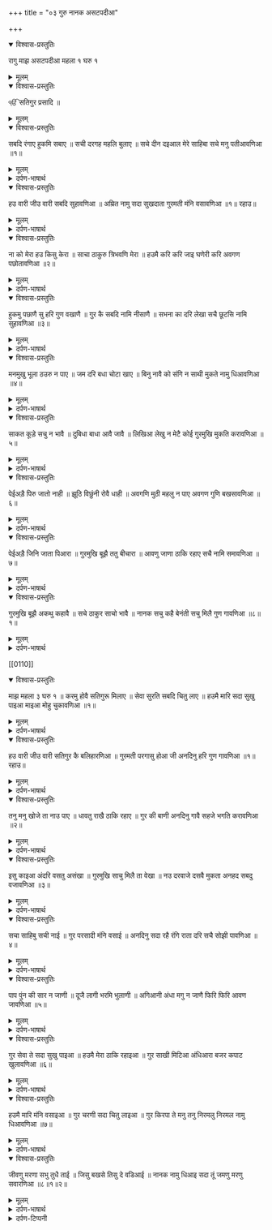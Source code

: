 +++
title = "०३ गुरु नानक असटपदीआ"

+++

<details open><summary>विश्वास-प्रस्तुतिः</summary>

रागु माझ असटपदीआ महला १ घरु १
</details>

<details><summary>मूलम्</summary>

रागु माझ असटपदीआ महला १ घरु १
</details>

<details open><summary>विश्वास-प्रस्तुतिः</summary>

ੴ सतिगुर प्रसादि ॥
</details>

<details><summary>मूलम्</summary>

ੴ सतिगुर प्रसादि ॥
</details>

<details open><summary>विश्वास-प्रस्तुतिः</summary>

सबदि रंगाए हुकमि सबाए ॥ सची दरगह महलि बुलाए ॥ सचे दीन दइआल मेरे साहिबा सचे मनु पतीआवणिआ ॥१॥
</details>

<details><summary>मूलम्</summary>

सबदि रंगाए हुकमि सबाए ॥ सची दरगह महलि बुलाए ॥ सचे दीन दइआल मेरे साहिबा सचे मनु पतीआवणिआ ॥१॥
</details>

<details><summary>दर्पण-भाषार्थ</summary>

पद्अर्थ: सबदि = गुरु के शब्द द्वारा। रंगाए = (जिन्होंने अपने मन नाम-रंग में) रंगा लिए। सबाए = वह सारे। महलि = (परमात्मा की) हजूरी में। सचे = हे सदा स्थिर! सचे = सचि, सदा स्थिर प्रभु में। पतीआवणिआ = जिन्होंनें मना लिया।1।  
अर्थ: हे सदा चिर रहने वाले! हे दीनों पे दया करने वाले मेरे मालिक! जिन्होंने अपने मन को तेरे सदा स्थिर नाम में राजी कर लिया है, जो तेरे हुक्म में चलते हैं, वे सारे तेरी सदा स्थिर दरगाह में तेरे महल में बुला लिए जाते हैं।1।
</details>

<details open><summary>विश्वास-प्रस्तुतिः</summary>

हउ वारी जीउ वारी सबदि सुहावणिआ ॥ अम्रित नामु सदा सुखदाता गुरमती मंनि वसावणिआ ॥१॥ रहाउ॥
</details>

<details><summary>मूलम्</summary>

हउ वारी जीउ वारी सबदि सुहावणिआ ॥ अम्रित नामु सदा सुखदाता गुरमती मंनि वसावणिआ ॥१॥ रहाउ॥
</details>

<details><summary>दर्पण-भाषार्थ</summary>

पद्अर्थ: हउ = मैं। वारी = कुर्बान। मंनि = मनि, मन में।1। रहाउ।  
अर्थ: जिन्होंने गुरु के शब्द के द्वारा अपने जीवन को सुहाना बना लिया है, जिन्होंने आत्मिक जीवन देने वाला नाम, सदा सुख देने वाला प्रभु नाम गुरु की मति ले के अपने मन में बसा लिया है, मैं उनके कुर्बान हूँ, सदके हूँ।1। रहाउ।
</details>

<details open><summary>विश्वास-प्रस्तुतिः</summary>

ना को मेरा हउ किसु केरा ॥ साचा ठाकुरु त्रिभवणि मेरा ॥ हउमै करि करि जाइ घणेरी करि अवगण पछोतावणिआ ॥२॥
</details>

<details><summary>मूलम्</summary>

ना को मेरा हउ किसु केरा ॥ साचा ठाकुरु त्रिभवणि मेरा ॥ हउमै करि करि जाइ घणेरी करि अवगण पछोतावणिआ ॥२॥
</details>

<details><summary>दर्पण-भाषार्थ</summary>

पद्अर्थ: किसु केरा = किस का? ठाकुरु = पालने वाला प्रभु। त्रिभवणि = तीनों भवनों में व्यापक। घणेरी = बहुत लोकाई।2।  
अर्थ: (दुनिया में) कोई भी मेरा सदा का साथी नहीं है। मैं भी किसी का सदा के लिए साथी नहीं हूँ। मेरा सदा वास्ते पालने वाला सिर्फ वही (प्रभु) है, जो तीनों भवनों में व्यापक है। ‘मैं बड़ा हूँ, मैं बड़ा हूँ’-ये मान कर करके बेअंत दुनिया (जगत से) चलती जा रही है। (अभिमान में मतवाली हुई दुनिया) पाप कमा कमा के पछताती भी है।2।
</details>

<details open><summary>विश्वास-प्रस्तुतिः</summary>

हुकमु पछाणै सु हरि गुण वखाणै ॥ गुर कै सबदि नामि नीसाणै ॥ सभना का दरि लेखा सचै छूटसि नामि सुहावणिआ ॥३॥
</details>

<details><summary>मूलम्</summary>

हुकमु पछाणै सु हरि गुण वखाणै ॥ गुर कै सबदि नामि नीसाणै ॥ सभना का दरि लेखा सचै छूटसि नामि सुहावणिआ ॥३॥
</details>

<details><summary>दर्पण-भाषार्थ</summary>

पद्अर्थ: वखाणै = कहता है। सबदि = शब्द के द्वारा। नामि = नाम में (जुड़ के)। नीसाणै = निशान से, राहदारी ले के (जाता है)। दरि = दर पे। सचै दरि = परमात्मा के दर पे। छूटसि = लेखे से आजाद होता है।3।  
अर्थ: जे मनुष्य परमात्मा की रजा को समझता है, (वह अभिमान नहीं करता) वह परमात्मा की महिमा करता है। गुरु के शब्द के द्वारा वह प्रभु के नाम में (टिक के, नाम की) राहदारी समेत (यहाँ से जाता है)। सदा स्थिर प्रभु के दर पे सब जीवों के कर्मों का लेखा होता है। इस लेखे से वही सुर्ख-रू होता है जो नाम से अपने जीवन को सुहाना बना लेता है।3।
</details>

<details open><summary>विश्वास-प्रस्तुतिः</summary>

मनमुखु भूला ठउरु न पाए ॥ जम दरि बधा चोटा खाए ॥ बिनु नावै को संगि न साथी मुकते नामु धिआवणिआ ॥४॥
</details>

<details><summary>मूलम्</summary>

मनमुखु भूला ठउरु न पाए ॥ जम दरि बधा चोटा खाए ॥ बिनु नावै को संगि न साथी मुकते नामु धिआवणिआ ॥४॥
</details>

<details><summary>दर्पण-भाषार्थ</summary>

पद्अर्थ: मुकते = जम की चोटों से बचे हुए।4।  
अर्थ: प्रभु नाम से टूटे हुए मन का मुरीद मनुष्य (कर्मों से बचने के लिए) कोई जगह नहीं ढूँढ सकता। (अपने किए अवगुणों का) बंधा हुआ यमराज के दर पे मार खाता है। (आत्मिक दुख-कष्ट की चोटों से बचाने कि लिए) प्रभु के नाम के बिना और कोई संगी साथी नहीं हो सकता। जम की इन चोटों से वही बचते हैं, जो प्रभु का नाम स्मरण करते हैं।4।
</details>

<details open><summary>विश्वास-प्रस्तुतिः</summary>

साकत कूड़े सचु न भावै ॥ दुबिधा बाधा आवै जावै ॥ लिखिआ लेखु न मेटै कोई गुरमुखि मुकति करावणिआ ॥५॥
</details>

<details><summary>मूलम्</summary>

साकत कूड़े सचु न भावै ॥ दुबिधा बाधा आवै जावै ॥ लिखिआ लेखु न मेटै कोई गुरमुखि मुकति करावणिआ ॥५॥
</details>

<details><summary>दर्पण-भाषार्थ</summary>

पद्अर्थ: साकत कूड़े = झूठे मोह में फंसे हुए और प्रभु से विछुड़े हुए को। दुबिधा = मेर तेर, दु-चिक्तापन।5।  
अर्थ: झूठे मोह में फंसे साकत को सदा स्थिर प्रभु (का नाम) अच्छा नही लगता। (उसे मोह वाली मेर-तेर पसंद है) उस मेर-तेर में फंसा हुआ जनम मरन के चक्कर में पड़ता है। (दुबिधा वाले किए कर्मों के अनुसार, माथे पर दुबिधा के संस्कारों का) लिखा लेख कोई मिटा नहीं सकता। (इस लेख से) वही खलासी पाता है, जो गुरु की शरण पड़ता है।5।
</details>

<details open><summary>विश्वास-प्रस्तुतिः</summary>

पेईअड़ै पिरु जातो नाही ॥ झूठि विछुंनी रोवै धाही ॥ अवगणि मुठी महलु न पाए अवगण गुणि बखसावणिआ ॥६॥
</details>

<details><summary>मूलम्</summary>

पेईअड़ै पिरु जातो नाही ॥ झूठि विछुंनी रोवै धाही ॥ अवगणि मुठी महलु न पाए अवगण गुणि बखसावणिआ ॥६॥
</details>

<details><summary>दर्पण-भाषार्थ</summary>

पद्अर्थ: पेईअड़ै = पेक घर में, इस लोक में। झूठि = झूठे मोह में (फंसे रहने करके)। धाही = धाहें मार मार के। अवगणि मुठी = जिसे विकारों ने लूट लिया। गुणि = गुणों से।6।  
अर्थ: जिस जीव-स्त्री ने पेके घर (इस लोक) में प्रभु पति के साथ सांझ नहीं डाली, झूठे मोह के कारण प्रभु चरणों से विछुड़ी हुई वह (आखिर) धाड़ें मार मार के रोती है। जिस (के आत्मिक जीवन) को पाप (-स्वभाव) ने लूट लिया, उसे परमात्मा का महल नहीं मिलता। इन अवगुणों को गुणों का मालिक प्रभु (स्वयं ही) बख्शता है।6।
</details>

<details open><summary>विश्वास-प्रस्तुतिः</summary>

पेईअड़ै जिनि जाता पिआरा ॥ गुरमुखि बूझै ततु बीचारा ॥ आवणु जाणा ठाकि रहाए सचै नामि समावणिआ ॥७॥
</details>

<details><summary>मूलम्</summary>

पेईअड़ै जिनि जाता पिआरा ॥ गुरमुखि बूझै ततु बीचारा ॥ आवणु जाणा ठाकि रहाए सचै नामि समावणिआ ॥७॥
</details>

<details><summary>दर्पण-भाषार्थ</summary>

पद्अर्थ: जिनि = जिस (जीव-स्त्री) ने। गुरमुखि = गुरु की शरण पड़ के। ठाकि रहाए = रोके रखता है।7।  
अर्थ: जिस जीव-स्त्री ने पेके घर (इस लोक) में प्यारे प्रभु के साथ सांझ पा ली, वह गुरु की शरण पड़ कर (जगत के) मूल प्रभु (के गुणों) को समझती व विचारती है। जो सदा स्थिर प्रभु के नाम में टिके रहते हैं, गुरु उनका जनम मरन का चक्कर समाप्त कर देता है।7।
</details>

<details open><summary>विश्वास-प्रस्तुतिः</summary>

गुरमुखि बूझै अकथु कहावै ॥ सचे ठाकुर साचो भावै ॥ नानक सचु कहै बेनंती सचु मिलै गुण गावणिआ ॥८॥१॥
</details>

<details><summary>मूलम्</summary>

गुरमुखि बूझै अकथु कहावै ॥ सचे ठाकुर साचो भावै ॥ नानक सचु कहै बेनंती सचु मिलै गुण गावणिआ ॥८॥१॥
</details>

<details><summary>दर्पण-भाषार्थ</summary>

पद्अर्थ: अकथु = जिस के गुण बयान ना हो सकें।8।  
अर्थ: गुरु की शरण पड़ने से मनुष्य बेअंत गुणों वाले प्रभु (के गुणों) को समझता है। (औरों) को महिमा के वास्ते प्रेरता है। सदा स्थिर ठाकुर को (महिमा का) सदा स्थिर कर्म ही अच्छा लगता है। हे नानक! (गुरु की शरण पड़ने वाला मनुष्य) सदा स्थिर प्रभु का नाम स्मरण करता रहता है, (सदा स्थिर प्रभु के दर पे) आरजूऐं (करता रहता है)। प्रभु की महिमा करने वालों को सदा स्थिर प्रभु मिल जाता है।8।1।
</details>

[[0110]]
<details open><summary>विश्वास-प्रस्तुतिः</summary>

माझ महला ३ घरु १ ॥ करमु होवै सतिगुरू मिलाए ॥ सेवा सुरति सबदि चितु लाए ॥ हउमै मारि सदा सुखु पाइआ माइआ मोहु चुकावणिआ ॥१॥
</details>

<details><summary>मूलम्</summary>

माझ महला ३ घरु १ ॥ करमु होवै सतिगुरू मिलाए ॥ सेवा सुरति सबदि चितु लाए ॥ हउमै मारि सदा सुखु पाइआ माइआ मोहु चुकावणिआ ॥१॥
</details>

<details><summary>दर्पण-भाषार्थ</summary>

पद्अर्थ: करमु = बख्शिश। सबदि = गुरु के शब्द में। लाए = जोड़ता है। मारि = मार के। सुखु = आत्मिक आनंद। चुकावणिआ = समाप्त कर दिया।1।  
अर्थ: जिस मनुष्य पर प्रभु की बख्शिश हो, उसे प्रभु गुरु से मिलाता है (गुरु की मेहर से वह मनुष्य) सेवा में ध्यान टिकाता है, गुरु के शब्द में चिक्त जोड़ता है। (इस तरह) वह (अपने अंदर से) अहंकार को मार के माया का मोह दूर करता है, और सदैव आत्मिक आनंद प्राप्त करता है।1।
</details>

<details open><summary>विश्वास-प्रस्तुतिः</summary>

हउ वारी जीउ वारी सतिगुर कै बलिहारणिआ ॥ गुरमती परगासु होआ जी अनदिनु हरि गुण गावणिआ ॥१॥ रहाउ॥
</details>

<details><summary>मूलम्</summary>

हउ वारी जीउ वारी सतिगुर कै बलिहारणिआ ॥ गुरमती परगासु होआ जी अनदिनु हरि गुण गावणिआ ॥१॥ रहाउ॥
</details>

<details><summary>दर्पण-भाषार्थ</summary>

पद्अर्थ: हउ = मैं। वारी = सदके। बलिहारणिआ = कुर्बान। परगासु = आत्मिक जीवन देने वाली रौशनी। अनदिनु = हर रोज।1। रहाउ।  
अर्थ: मैं सदैव गुरु से सदके हूँ कुर्बान हूँ। गुरु की मति ले के ही मनुष्य के अंदर (सही जीवन के वास्ते) आत्मिक प्रकाश होता है, और मनुष्य हर रोज (हर वक्त) परमात्मा की महिमा करता रहता है।1। रहाउ।
</details>

<details open><summary>विश्वास-प्रस्तुतिः</summary>

तनु मनु खोजे ता नाउ पाए ॥ धावतु राखै ठाकि रहाए ॥ गुर की बाणी अनदिनु गावै सहजे भगति करावणिआ ॥२॥
</details>

<details><summary>मूलम्</summary>

तनु मनु खोजे ता नाउ पाए ॥ धावतु राखै ठाकि रहाए ॥ गुर की बाणी अनदिनु गावै सहजे भगति करावणिआ ॥२॥
</details>

<details><summary>दर्पण-भाषार्थ</summary>

पद्अर्थ: ता = तब। धावतु = माया की ओर दौड़ता मन। राखै = काबू करे। ठाकि = रोक के। रहाए = रखे। सहजे = सहज, आत्मिक अडोलता में।2।  
अर्थ: जब मनुष्य अपने मन को खोजता रहे अपने शरीर को खोजता रहे (अर्थात, जो मनुष्य ये ध्यान रखे कि कहीं मन और ज्ञानेंद्रियां विकारों की तरफ तो नहीं पलट चलीं), तब परमात्मा का नाम प्राप्त कर लेता है। (और इस तरह विकारों की ओर) दौड़ते मन को काबू कर लेता है, रोक के (प्रभु चरणों में) जोड़े रखता है। जो मनुष्य हर वक्त गुरु की वाणी गाता रहता है, आत्मिक अडोलता में टिक के परमात्मा की भक्ति करता रहता है।2।
</details>

<details open><summary>विश्वास-प्रस्तुतिः</summary>

इसु काइआ अंदरि वसतु असंखा ॥ गुरमुखि साचु मिलै ता वेखा ॥ नउ दरवाजे दसवै मुकता अनहद सबदु वजावणिआ ॥३॥
</details>

<details><summary>मूलम्</summary>

इसु काइआ अंदरि वसतु असंखा ॥ गुरमुखि साचु मिलै ता वेखा ॥ नउ दरवाजे दसवै मुकता अनहद सबदु वजावणिआ ॥३॥
</details>

<details><summary>दर्पण-भाषार्थ</summary>

पद्अर्थ: काइआ = शरीर। असंखा = बेअंत गुणों वाला प्रभु। गुरमुखि = गुरु की शरण पड़ के। साचु = सदा स्थिर रहने वाला प्रभु। नउ दरवाजे = नौ द्वार (दो आँखें, दो कान, दो नासें, मुँह, गुदा, लिंग)। दसवै = दसवें द्वार से, दिमाग से विचार करके। मुकता = माया के मोह से आजाद। अनहद = (अनाहत, बिना आवाज के), एक रस, लगातार।3।  
अर्थ: बेअंत गुणों के मालिक प्रभु मनुष्य के इस शरीर के अंदर ही बसता है। गुरु के सन्मुख रह के जब मनुष्य को सदा स्थिर प्रभु का नाम प्राप्त होता है तो (अपने अंदर बसते प्रभु के) दर्शन करता है। तब मनुष्य नौ कपाटों की वासनाओं से ऊँचा हो के दसवें द्वार में (भाव, विचार मण्डल में) पहुँच के (विकारों से) मुक्त हो जाता है और (अपने अंदर) एक रस महिमा की वाणी का अभ्यास करता है।3।
</details>

<details open><summary>विश्वास-प्रस्तुतिः</summary>

सचा साहिबु सची नाई ॥ गुर परसादी मंनि वसाई ॥ अनदिनु सदा रहै रंगि राता दरि सचै सोझी पावणिआ ॥४॥
</details>

<details><summary>मूलम्</summary>

सचा साहिबु सची नाई ॥ गुर परसादी मंनि वसाई ॥ अनदिनु सदा रहै रंगि राता दरि सचै सोझी पावणिआ ॥४॥
</details>

<details><summary>दर्पण-भाषार्थ</summary>

पद्अर्थ: सचा = सदा स्थिर रहने वाला। साहिबु = मालिक। नाई = (स्ना = अरबी शब्द) बड़ाई, नामवर। मंनि = मनि, मन में। रंगि = प्रेम में। राता = मस्त। दरि सचै = सदा स्थि प्रभु के दर पे, प्रभु की हजूरी में। सोझी = आत्मिक जीवन की समझ।4।  
अर्थ: मालिक प्रभु सदा कायम रहने वाला है। उसका बड़प्पन भी सदा कायम रहने वाला है। (हे भाई!) गुरु की कृपा से (उसे अपने) मन में टिका के रख। (जो मनुष्य प्रभु की महिमा मन में बसाता है) वह हर समय सदा प्रभु के प्रेम में मस्त रहता है। (इस तरह) सदा स्थिर प्रभु की हजूरी में पहुँचा हुआ वह मनुष्य (सही जीवन की) समझ प्राप्त करता है।4।
</details>

<details open><summary>विश्वास-प्रस्तुतिः</summary>

पाप पुंन की सार न जाणी ॥ दूजै लागी भरमि भुलाणी ॥ अगिआनी अंधा मगु न जाणै फिरि फिरि आवण जावणिआ ॥५॥
</details>

<details><summary>मूलम्</summary>

पाप पुंन की सार न जाणी ॥ दूजै लागी भरमि भुलाणी ॥ अगिआनी अंधा मगु न जाणै फिरि फिरि आवण जावणिआ ॥५॥
</details>

<details><summary>दर्पण-भाषार्थ</summary>

पद्अर्थ: सार = तमीज, पहिचान। पुंन = भला कर्म। दूजे = माया के मोह में। भरमि = भटकना में। भुलाणी = कुराहे पड़ी। मगु = (जीवन का सही) रास्ता।5।  
अर्थ: जिस मनुष्य ने अच्छे-बुरे काम की तमीज नहीं की (भाव, कोई भला काम हो या बुरा काम हो जो मनुष्य करने से संकोच नहीं करता), जिस मनुष्य की तवज्जो माया के मोह में टिकी रहती है। जो माया की भटकना में पड़ के गलत रास्ते पे पड़ा रहता है, वह माया के मोह में अंधा हुआ मनुष्य (जीवन का सही) रास्ता नही समझता, वह मुड़-मुड़ के जनम मरण के चक्कर में पड़ा रहता है।5।
</details>

<details open><summary>विश्वास-प्रस्तुतिः</summary>

गुर सेवा ते सदा सुखु पाइआ ॥ हउमै मेरा ठाकि रहाइआ ॥ गुर साखी मिटिआ अंधिआरा बजर कपाट खुलावणिआ ॥६॥
</details>

<details><summary>मूलम्</summary>

गुर सेवा ते सदा सुखु पाइआ ॥ हउमै मेरा ठाकि रहाइआ ॥ गुर साखी मिटिआ अंधिआरा बजर कपाट खुलावणिआ ॥६॥
</details>

<details><summary>दर्पण-भाषार्थ</summary>

पद्अर्थ: ते = से, साथ। मेरा = ममता। साखी = शिक्षा के द्वारा। बजर = (वज्र), करड़े। कपाट = दरवाजे के भिक्त।6।  
अर्थ: गुरु की बताई सेवा के द्वारा मनुष्य सदैव आत्मिक आनंद को प्राप्त करता है। अहम् और ममता को रोक के वश में रखता है। गुरु की शिक्षा पर चल के उसके अंदर से माया के मोह का अंधकार दूर हो जाता है। (उसके माया के मोह के वह) करड़े किवाड़ खुल जाते हैं (जिन्हों में उसकी तवज्जो जकड़ी पड़ी थी)।6।
</details>

<details open><summary>विश्वास-प्रस्तुतिः</summary>

हउमै मारि मंनि वसाइआ ॥ गुर चरणी सदा चितु लाइआ ॥ गुर किरपा ते मनु तनु निरमलु निरमल नामु धिआवणिआ ॥७॥
</details>

<details><summary>मूलम्</summary>

हउमै मारि मंनि वसाइआ ॥ गुर चरणी सदा चितु लाइआ ॥ गुर किरपा ते मनु तनु निरमलु निरमल नामु धिआवणिआ ॥७॥
</details>

<details><summary>दर्पण-भाषार्थ</summary>

पद्अर्थ: मारि = मार के। मंनि = मनि, मन में। ते = से, साथ।7।  
अर्थ: जिस मनुष्य ने सदा गुरु के चरणों में अपना चिक्त जोड़े रखा, जिस ने (अपने अंदर से) अहंकार दूर करके (अपने) मन में (गुरु का शब्द बसाए रखा), गुरु की कृपा से उसका मन पवित्र हो गया, उसका शरीर (भाव, सारे ज्ञानेंद्रे) पवित्र हो गए, और वह पवित्र प्रभु का नाम सदैव स्मरण करता रहता है।7।
</details>

<details open><summary>विश्वास-प्रस्तुतिः</summary>

जीवणु मरणा सभु तुधै ताई ॥ जिसु बखसे तिसु दे वडिआई ॥ नानक नामु धिआइ सदा तूं जमणु मरणु सवारणिआ ॥८॥१॥२॥
</details>

<details><summary>मूलम्</summary>

जीवणु मरणा सभु तुधै ताई ॥ जिसु बखसे तिसु दे वडिआई ॥ नानक नामु धिआइ सदा तूं जमणु मरणु सवारणिआ ॥८॥१॥२॥
</details>

<details><summary>दर्पण-भाषार्थ</summary>

पद्अर्थ: तुधै ताई = तेरे वश है। दे = देता है।8।  
अर्थ: (हे प्रभु! जीवों का) जीना (जीवों की) मौत, सब तेरे वश में है। (हे भाई!) जिस जीव पर प्रभु मेहर करता है, उसे (अपने नाम की दाति दे के) बडप्पन बख्शता है। हे नानक! सदा परमात्मा का नाम स्मरण करता रह। (नाम की इनायत से) जनम से ले के मौत तक सारा जीवन सुंदर बन जाता है।8।1।2।
</details>

<details><summary>दर्पण-टिप्पनी</summary>

नोट: अंक 2 का भाव है कि गुरु नानक देव जी की अष्टपदी मिला के सारा जोड़ 2 बनता है।।
</details>
